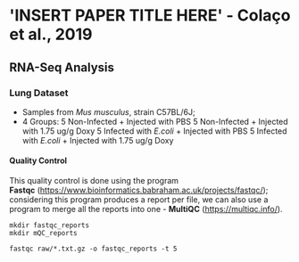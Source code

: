# 'INSERT PAPER TITLE HERE' - Colaço et al., 2019
## RNA-Seq Analysis

### Lung Dataset
- Samples from *Mus musculus*, strain C57BL/6J;
- 4 Groups:
    5 Non-Infected + Injected with PBS
    5 Non-Infected + Injected with 1.75 ug/g Doxy
    5 Infected with *E.coli* + Injected with PBS
    5 Infected with *E.coli* + Injected with 1.75 ug/g Doxy

#### Quality Control
This quality control is done using the program **Fastqc** (https://www.bioinformatics.babraham.ac.uk/projects/fastqc/); considering this program produces a report per file, we can also use a program to merge all the reports into one - **MultiQC** (https://multiqc.info/).
```
mkdir fastqc_reports
mkdir mQC_reports

fastqc raw/*.txt.gz -o fastqc_reports -t 5
```
